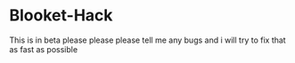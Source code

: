 # Blooket-Hack
This is in beta please please please tell me any bugs and i will try to fix that as fast as possible 
